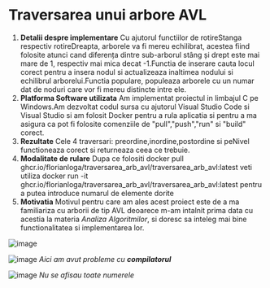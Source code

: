 # Traversarea unui arbore AVL

1. **Detalii despre implementare**
Cu ajutorul functiilor de rotireStanga respectiv rotireDreapta, arborele va fi mereu echilibrat, acestea fiind folosite atunci cand diferența dintre sub-arborul stâng și drept este mai mare de 1, respectiv mai mica decat -1.Functia de inserare cauta locul corect pentru a insera nodul si actualizeaza inaltimea nodului si echilibrul arborelui.Functia populare, populeaza arborele cu un numar dat de noduri care vor fi mereu distincte intre ele.
2. **Platforma Software utilizata**
Am implementat proiectul in limbajul C pe Windows.Am dezvoltat codul sursa cu ajutorul Visual Studio Code si Visual Studio si am folosit Docker pentru a rula aplicatia si pentru a ma asigura ca pot fi folosite comenziile de "pull","push","run" si "build" corect.
3. **Rezultate**
Cele 4 traversari: preordine,inordine,postordine si peNivel functioneaza corect si returneaza ceea ce trebuie.
4. **Modalitate de rulare**
Dupa ce folositi  docker pull ghcr.io/florianloga/traversarea_arb_avl/traversarea_arb_avl:latest veti utiliza docker run -it ghcr.io/florianloga/traversarea_arb_avl/traversarea_arb_avl:latest pentru a putea introduce numarul de elemente dorite
5. **Motivatia**
Motivul pentru care am ales acest proiect este de a ma familiariza cu arborii de tip AVL deoarece m-am intalnit prima data cu acestia la materia *Analiza Algoritmilor*, si doresc sa inteleg mai bine functionalitatea si implementarea lor.

![image](https://github.com/user-attachments/assets/75d8117d-7073-45f9-81ec-70ceb5bdef77)

![image](https://github.com/user-attachments/assets/c35da67e-18cf-4dc6-b3a8-c7cecf7cc0c7)
*Aici am avut probleme cu **compilatorul***

![image](https://github.com/user-attachments/assets/cc1fcd0f-23c6-4f4c-b52d-b78d47c26839)
*Nu se afisau toate numerele*

